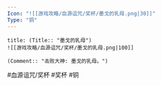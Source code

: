 ```yaml
---
Icon: "![[游戏攻略/血源诅咒/奖杯/墨戈的乳母.png|30]]"
Type: "铜"
---
```

```ad-common-bronze-trophy
title: (Title:: "墨戈的乳母")
![[游戏攻略/血源诅咒/奖杯/墨戈的乳母.png|100]]

(Comment:: "击败大神: 墨戈的乳母。")
```

#血源诅咒/奖杯 #奖杯 #铜
